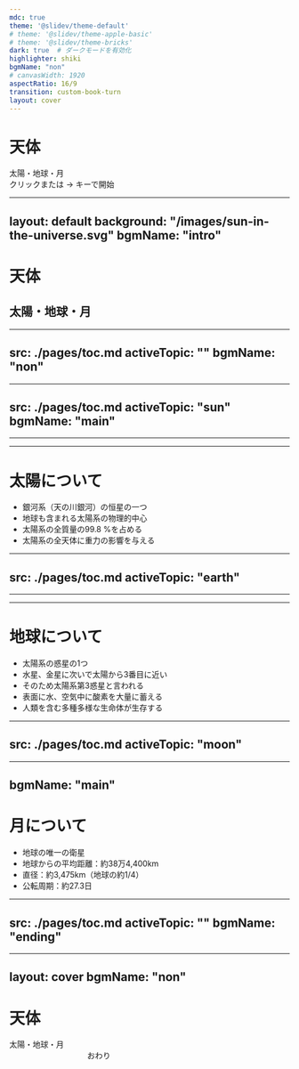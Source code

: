 ```yaml
---
mdc: true
theme: '@slidev/theme-default'
# theme: '@slidev/theme-apple-basic'
# theme: '@slidev/theme-bricks'
dark: true  # ダークモードを有効化
highlighter: shiki
bgmName: "non"
# canvasWidth: 1920
aspectRatio: 16/9
transition: custom-book-turn
layout: cover
---
```


<!-- 表紙 -->
<div class="book-cover">
  <h1 class="title">天体</h1>
  <div class="subtitle">太陽・地球・月</div>
  <div class="instruction">クリックまたは → キーで開始</div>
</div>

---
layout: default
background: "/images/sun-in-the-universe.svg"
bgmName: "intro"  <!-- 2枚目のスライドから音楽開始 -->
---

<div class="content-wrapper">
  <div class="floating-title">

# <!-- Title --> 天体

## 太陽・地球・月

  </div>

  <SolarSystemAnimation
    v-if="$slidev"
    :earth-orbit-duration="400000"
    :moon-orbit-duration="37750"
    :earth-size="510"
    :moon-size="235"
  />
  
</div>

---
src: ./pages/toc.md
activeTopic: ""
bgmName: "non"
---

<!-- this page will be loaded from './pages/toc.md' Contents here are ignored -->

---
src: ./pages/toc.md
activeTopic: "sun"
bgmName: "main"
---

<!-- this page will be loaded from './pages/toc.md' Contents here are ignored -->

---
---

# 太陽について

<div class="sun-facts">
<v-clicks every="1">

  + 銀河系（天の川銀河）の恒星の一つ
  + 地球も含まれる太陽系の物理的中心
  + 太陽系の全質量の99.8 %を占める
  + 太陽系の全天体に重力の影響を与える

</v-clicks>
</div>

<div class="content-right">
  <CelestialImage title="太陽" imageName="sun" :imageSize="360" />
</div>

---
src: ./pages/toc.md
activeTopic: "earth"
---

<!-- this page will be loaded from './pages/toc.md' Contents here are ignored -->

---
---

# 地球について
<div class="earth-facts">
<v-clicks every="1">

  + 太陽系の惑星の1つ
  + 水星、金星に次いで太陽から3番目に近い
  + そのため太陽系第3惑星と言われる
  + 表面に水、空気中に酸素を大量に蓄える
  + 人類を含む多種多様な生命体が生存する

</v-clicks>
</div>

<div class="content-right">
  <CelestialImage title="地球" imageName="earth" :imageSize="300" />
</div>

---
src: ./pages/toc.md
activeTopic: "moon"
---

<!-- this page will be loaded from './pages/toc.md' Contents here are ignored -->

---
bgmName: "main"
---

# 月について
<div class="moon-facts">
<v-clicks every="1">

  + 地球の唯一の衛星
  + 地球からの平均距離：約38万4,400km
  + 直径：約3,475km（地球の約1/4）
  + 公転周期：約27.3日

</v-clicks>
</div>

<div class="content-right">
  <CelestialImage title="月" imageName="moon" :imageSize="200" />
</div>

---
src: ./pages/toc.md
activeTopic: ""
bgmName: "ending"
---

<!-- this page will be loaded from './pages/toc.md' Contents here are ignored -->

---
layout: cover
bgmName: "non"
---

<!-- 裏表紙 -->
<div class="book-cover">
  <h1 class="title">天体</h1>
  <div class="subtitle">太陽・地球・月</div>
  <div class="instruction">　　　　　　　　　　おわり</div>
</div>
